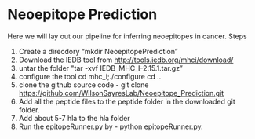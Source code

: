 # Neoepitope Prediction

Here we will lay out our pipeline for inferring neoepitopes in cancer. 
Steps
1) Create a direcdory “mkdir NeoepitopePrediction”
2) Download the IEDB tool from http://tools.iedb.org/mhci/download/
3) untar the folder "tar -xvf IEDB_MHC_I-2.15.1.tar.gz”
4) configure the tool cd mhc_i;./configure
cd ..
5) clone the github source code - git clone https://github.com/WilsonSayresLab/Neoepitope_Prediction.git
6) Add all the peptide files to the peptide folder in the downloaded git folder. 
7) Add about 5-7 hla to the hla folder 
8) Run the epitopeRunner.py by - python epitopeRunner.py. 
